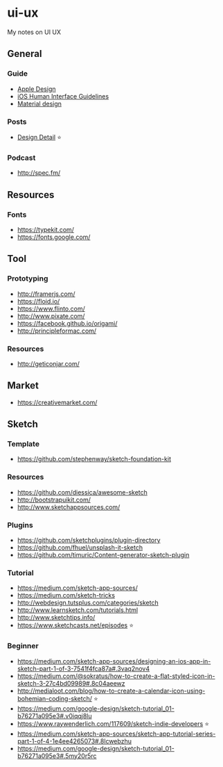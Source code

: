 # ui-ux
My notes on UI UX

## General

### Guide

- [Apple Design](https://developer.apple.com/design/)
- [iOS Human Interface Guidelines](https://developer.apple.com/ios/human-interface-guidelines/)
- [Material design](https://material.google.com/#introduction-goals)

### Posts

- [Design Detail](http://www.brianlovin.com/) :star:

### Podcast

- http://spec.fm/

## Resources

### Fonts

- https://typekit.com/
- https://fonts.google.com/

## Tool

### Prototyping

- http://framerjs.com/
- https://floid.io/
- https://www.flinto.com/
- http://www.pixate.com/
- https://facebook.github.io/origami/
- http://principleformac.com/

### Resources

- http://geticonjar.com/

## Market

- https://creativemarket.com/

## Sketch

### Template

- https://github.com/stephenway/sketch-foundation-kit

### Resources

- https://github.com/diessica/awesome-sketch
- http://bootstrapuikit.com/
- http://www.sketchappsources.com/

### Plugins

- https://github.com/sketchplugins/plugin-directory
- https://github.com/fhuel/unsplash-it-sketch
- https://github.com/timuric/Content-generator-sketch-plugin

### Tutorial

- https://medium.com/sketch-app-sources/
- https://medium.com/sketch-tricks
- http://webdesign.tutsplus.com/categories/sketch
- http://www.learnsketch.com/tutorials.html
- http://www.sketchtips.info/
- https://www.sketchcasts.net/episodes :star:

### Beginner

- https://medium.com/sketch-app-sources/designing-an-ios-app-in-sketch-part-1-of-3-7541f4fca87a#.3vaq2nov4
- https://medium.com/@sokratus/how-to-create-a-flat-styled-icon-in-sketch-3-27c4bd09989#.8c04aeewz
- http://medialoot.com/blog/how-to-create-a-calendar-icon-using-bohemian-coding-sketch/ ⭐️
- https://medium.com/google-design/sketch-tutorial_01-b76271a095e3#.v0iqqj8lu
- https://www.raywenderlich.com/117609/sketch-indie-developers ⭐️
- https://medium.com/sketch-app-sources/sketch-app-tutorial-series-part-1-of-4-1e4ee4265073#.8lcwebzhu
- https://medium.com/google-design/sketch-tutorial_01-b76271a095e3#.5my20r5rc
